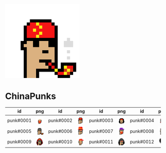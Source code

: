 
![punk#logo](logo.png) 

# ChinaPunks

| id        | png                        | id        | png                        | id        | png                        | id        | png                        |
| --------- | -------------------------- | --------- | -------------------------- | --------- | -------------------------- | --------- | -------------------------- |
| punk#0001 | ![punk#0001](punk0001.png) | punk#0002 | ![punk#0002](punk0002.png) | punk#0003 | ![punk#0003](punk0003.png) | punk#0004 | ![punk#0004](punk0004.png) |
| punk#0005 | ![punk#0005](punk0005.png) | punk#0006 | ![punk#0006](punk0006.png) | punk#0007 | ![punk#0007](punk0007.png) | punk#0008 | ![punk#0008](punk0008.png) |
| punk#0009 | ![punk#0009](punk0009.png) | punk#0010 | ![punk#0010](punk0010.png) | punk#0011 | ![punk#0011](punk0011.png) | punk#0012 | ![punk#0012](punk0012.png) |
